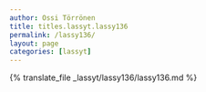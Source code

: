 ```yaml
---
author: Ossi Törrönen
title: titles.lassyt.lassy136
permalink: /lassy136/
layout: page
categories: [lassyt]
---
```

{% translate_file _lassyt/lassy136/lassy136.md %}